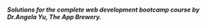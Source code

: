
##### Solutions for the complete web development bootcamp course by Dr.Angela Yu, The App Brewery.
